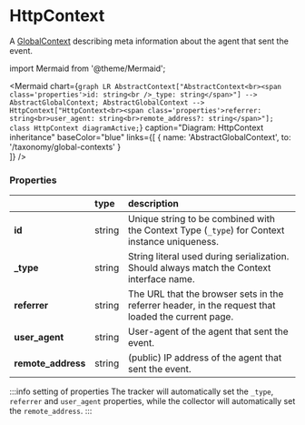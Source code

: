 # HttpContext

A [GlobalContext](/taxonomy/reference/global-contexts/overview.md) describing meta information about the agent that sent the event.

import Mermaid from '@theme/Mermaid';

<Mermaid chart={`
	graph LR
        AbstractContext["AbstractContext<br><span class='properties'>id: string<br />_type: string</span>"] --> AbstractGlobalContext;
        AbstractGlobalContext --> HttpContext["HttpContext<br><span class='properties'>referrer: string<br>user_agent: string<br>remote_address?: string</span>"];
    class HttpContext diagramActive;
`} 
  caption="Diagram: HttpContext inheritance" 
  baseColor="blue" 
  links={[
        { name: 'AbstractGlobalContext', to: '/taxonomy/global-contexts' }    
]}
/>

### Properties
|                     | type   | description                                                                                        |
|:--------------------|:-------|:---------------------------------------------------------------------------------------------------|
| **id**              | string | Unique string to be combined with the Context Type (`_type`) for Context instance uniqueness.      |
| **_type**           | string | String literal used during serialization. Should always match the Context interface name.          |
| **referrer**        | string | The URL that the browser sets in the referrer header, in the request that loaded the current page. |
| **user_agent**      | string | User-agent of the agent that sent the event.                                                       |
| **remote_address**  | string | (public) IP address of the agent that sent the event.                                              |

:::info setting of properties
The tracker will automatically set the `_type`, `referrer` and `user_agent` properties, while the collector will automatically set the `remote_address`.
:::
